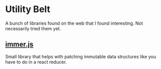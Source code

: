 # Utility Belt
A bunch of libraries found on the web that I found interesting.
Not necessarily tried them yet.

## [immer.js](https://github.com/immerjs/immer)
Small library that helps with patching immutable data structures like you have to do in a react reducer.
